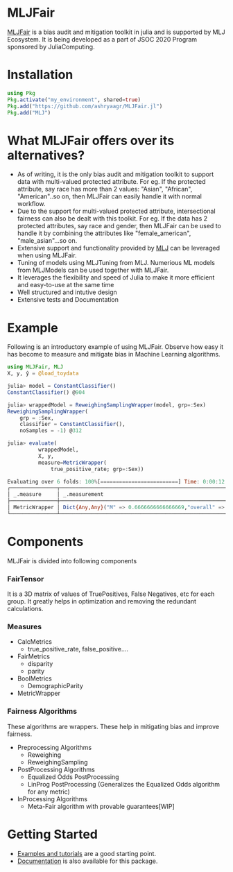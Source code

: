 # MLJFair

[MLJFair](https://github.com/ashryaagr/MLJFair.jl) is a bias audit and mitigation toolkit in julia and is supported by MLJ Ecosystem.
It is being developed as a part of JSOC 2020 Program sponsored by JuliaComputing.

# Installation
```julia
using Pkg
Pkg.activate("my_environment", shared=true)
Pkg.add("https://github.com/ashryaagr/MLJFair.jl")
Pkg.add("MLJ")
```

# What MLJFair offers over its alternatives?
- As of writing, it is the only bias audit and mitigation toolkit to support data with multi-valued protected attribute. For eg. If the protected attribute, say race has more than 2 values: "Asian", "African", "American"..so on, then MLJFair can easily handle it with normal workflow.
- Due to the support for multi-valued protected attribute, intersectional fairness can also be dealt with this toolkit. For eg. If the data has 2 protected attributes, say race and gender, then MLJFair can be used to handle it by combining the attributes like "female_american", "male_asian"...so on.
- Extensive support and functionality provided by [MLJ](https://github.com/alan-turing-institute/MLJ.jl) can be leveraged when using MLJFair.
- Tuning of models using MLJTuning from MLJ. Numerious ML models from MLJModels can be used together with MLJFair.
- It leverages the flexibility and speed of Julia to make it more efficient and easy-to-use at the same time
- Well structured and intutive design
- Extensive tests and Documentation

# Example
Following is an introductory example of using MLJFair. Observe how easy it has become to measure and mitigate bias in Machine Learning algorithms.
```julia
using MLJFair, MLJ
X, y, ŷ = @load_toydata

julia> model = ConstantClassifier()
ConstantClassifier() @904

julia> wrappedModel = ReweighingSamplingWrapper(model, grp=:Sex)
ReweighingSamplingWrapper(
    grp = :Sex,
    classifier = ConstantClassifier(),
    noSamples = -1) @312

julia> evaluate(
          wrappedModel,
          X, y,
          measure=MetricWrapper(
              true_positive_rate; grp=:Sex))

Evaluating over 6 folds: 100%[=========================] Time: 0:00:12
┌───────────────┬────────────────────────────────────────────────────────────────────────────────────────────────────┬─────────────────────────────────────────────── ⋯
│ _.measure     │ _.measurement                                                                                      │ _.per_fold                                     ⋯
├───────────────┼────────────────────────────────────────────────────────────────────────────────────────────────────┼─────────────────────────────────────────────── ⋯
│ MetricWrapper │ Dict{Any,Any}("M" => 0.6666666666666669,"overall" => 0.5000000000000003,"F" => 0.8333333333333335) │ Dict{Any,Any}[Dict("M" => 4.999999999999998e-1 ⋯
└───────────────┴────────────────────────────────────────────────────────────────────────────────────────────────────┴─────────────────────────────────────────────── ⋯
```

# Components
MLJFair is divided into following components

### FairTensor
It is a 3D matrix of values of TruePositives, False Negatives, etc for each group. It greatly helps in optimization and removing the redundant calculations.

### Measures
  - CalcMetrics
    - true_positive_rate, false_positive....
  - FairMetrics
    - disparity
    - parity
  - BoolMetrics
    - DemographicParity
  - MetricWrapper

### Fairness Algorithms
These algorithms are wrappers. These help in mitigating bias and improve fairness.
  - Preprocessing Algorithms
      - Reweighing
      - ReweighingSampling
  - PostProcessing Algorithms
      - Equalized Odds PostProcessing
      - LinProg PostProcessing (Generalizes the Equalized Odds algorithm for any metric)
  - InProcessing Algorithms
      - Meta-Fair algorithm with provable guarantees[WIP]

# Getting Started
- [Examples and tutorials](https://github.com/ashryaagr/MLJFair.jl/tree/master/examples) are a good starting point.
- [Documentation](https://www.ashrya.in/MLJFair.jl/dev) is also available for this package.
